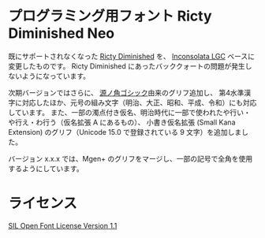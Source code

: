 プログラミング用フォント Ricty Diminished Neo
==============================================

既にサポートされなくなった [Ricty Diminished](https://github.com/edihbrandon/RictyDiminished) を、
[Inconsolata LGC](https://github.com/MihailJP/Inconsolata-LGC) ベースに変更したものです。
Ricty Diminished にあったバッククォートの問題が発生しないようになっています。

次期バージョンではさらに、
[源ノ角ゴシック](https://github.com/adobe-fonts/source-han-sans)由来のグリフ追加し、
第4水準漢字に対応したほか、元号の組み文字（明治、大正、昭和、平成、令和）にも対応しています。
また、一部の濁点付き仮名、明治時代に一部で使われたや行い・や行え・わ行う（仮名拡張 A にあるもの）、
小書き仮名拡張 (Small Kana Extension) のグリフ（Unicode 15.0 で登録されている 9 文字）を追加しました。

バージョン x.x.x では、Mgen+ のグリフをマージし、一部の記号で全角を使用するようにしています。

ライセンス
==========

[SIL Open Font License Version 1.1](LICENSE)
